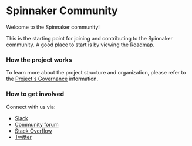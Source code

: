 # Spinnaker Community

Welcome to the Spinnaker community!

This is the starting point for joining and contributing to the Spinnaker community.
A good place to start is by viewing the [Roadmap](roadmap.md).

### How the project works

To learn more about the project structure and organization, please refer to the [Project's Governance](governance.md) information.

### How to get involved

Connect with us via:

* [Slack](https://spinnakerteam.slack.com/)
* [Community forum](https://community.spinnaker.io/)
* [Stack Overflow](https://stackoverflow.com/questions/tagged/spinnaker)
* [Twitter](https://twitter.com/spinnakerio)